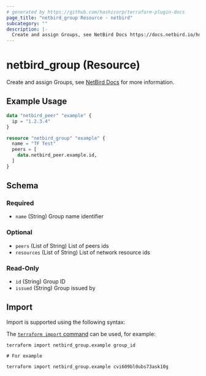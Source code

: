 ```yaml
---
# generated by https://github.com/hashicorp/terraform-plugin-docs
page_title: "netbird_group Resource - netbird"
subcategory: ""
description: |-
  Create and assign Groups, see NetBird Docs https://docs.netbird.io/how-to/manage-network-access#groups for more information.
---
```


# netbird_group (Resource)

Create and assign Groups, see [NetBird Docs](https://docs.netbird.io/how-to/manage-network-access#groups) for more information.

## Example Usage

```terraform
data "netbird_peer" "example" {
  ip = "1.2.3.4"
}

resource "netbird_group" "example" {
  name = "TF Test"
  peers = [
    data.netbird_peer.example.id,
  ]
}
```

<!-- schema generated by tfplugindocs -->
## Schema

### Required

- `name` (String) Group name identifier

### Optional

- `peers` (List of String) List of peers ids
- `resources` (List of String) List of network resource ids

### Read-Only

- `id` (String) Group ID
- `issued` (String) Group issued by

## Import

Import is supported using the following syntax:

The [`terraform import` command](https://developer.hashicorp.com/terraform/cli/commands/import) can be used, for example:

```shell
terraform import netbird_group.example group_id

# For example

terraform import netbird_group.example cvi609bl0ubs73ask10g
```
